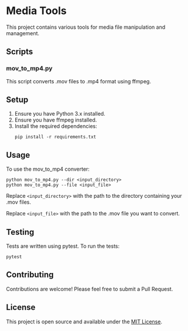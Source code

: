 # Media Tools

This project contains various tools for media file manipulation and management.

## Scripts

### mov_to_mp4.py

This script converts .mov files to .mp4 format using ffmpeg.

## Setup

1. Ensure you have Python 3.x installed.
2. Ensure you have ffmpeg installed.
3. Install the required dependencies:
   ```
   pip install -r requirements.txt
   ```

## Usage

To use the mov_to_mp4 converter:

```
python mov_to_mp4.py --dir <input_directory>
python mov_to_mp4.py --file <input_file>

```

Replace `<input_directory>` with the path to the directory containing your .mov files.

Replace `<input_file>` with the path to the .mov file you want to convert.


## Testing

Tests are written using pytest. To run the tests:

```
pytest
```

## Contributing

Contributions are welcome! Please feel free to submit a Pull Request.

## License

This project is open source and available under the [MIT License](LICENSE).
